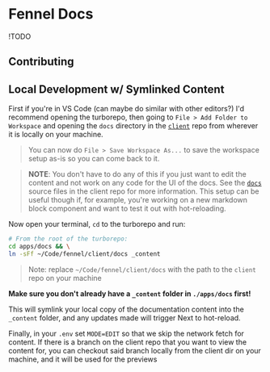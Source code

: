 # Fennel Docs

!TODO

## Contributing

## Local Development w/ Symlinked Content

First if you're in VS Code (can maybe do similar with other editors?) I'd recommend opening the turborepo, then going to `File > Add Folder to Workspace` and opening the `docs` directory in the [`client`](https://github.com/fennel-ai/client) repo from wherever it is locally on your machine.

> You can now do `File > Save Workspace As...` to save the workspace setup as-is so you can come back to it.

> **NOTE**: 
> You don't have to do any of this if you just want to edit the content and not work on any code for the UI of the docs. See the [`docs`](https://github.com/fennel-ai/client/docs) source files in the client repo for more information. 
> This setup can be useful though if, for example, you're working on a new markdown block component and want to test it out with hot-reloading.

Now open your terminal, `cd` to the turborepo and run:

```sh
# From the root of the turborepo: 
cd apps/docs && \
ln -sFf ~/Code/fennel/client/docs _content
```
> Note:
> replace `~/Code/fennel/client/docs` with the path to the `client` repo on your machine

**Make sure you don't already have a `_content` folder in `./apps/docs` first!**

This will symlink your local copy of the documentation content into the `_content` folder, and any updates made will trigger Next to hot-reload.

Finally, in your `.env` set `MODE=EDIT` so that we skip the network fetch for content. If there is a branch on the client repo that you want to view the content for, you can checkout said branch locally from the client dir on your machine, and it will be used for the previews 
